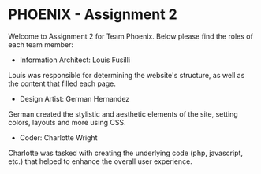 # PHOENIX - Assignment 2

Welcome to Assignment 2 for Team Phoenix. Below please find the roles of each team member:

* Information Architect: Louis Fusilli

Louis was responsible for determining the website's structure, as well as the content that filled each page.

* Design Artist: German Hernandez

German created the stylistic and aesthetic elements of the site, setting colors, layouts and more using CSS.

* Coder: Charlotte Wright

Charlotte was tasked with creating the underlying code (php, javascript, etc.) that helped to enhance the overall user experience.
